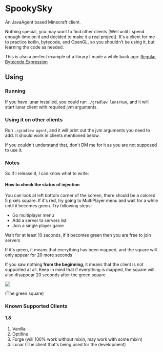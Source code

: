 # SpookySky
An JavaAgent based Minecraft client.

Nothing special, you may want to find other clients (Well until I spend enough time on it and decided
to make it a real project). It's a client for me to practice kotlin, bytecode, and OpenGL, so you
shouldn't be using it, but learning the code as needed.

This is also a perfect example of a library I made a while back ago:
[Regular Bytecode Expression](https://github.com/fan87/Regular-Bytecode-Expression)



## Using
### Running
If you have lunar installed, you could run `./gradlew lunarRun`, and it will start lunar client with required
jvm arguments.

### Using it on other clients
Run `./gradlew agent`, and it will print out the jvm arguments you need to add. It should work in
clients mentioned below.

If you couldn't understand that, don't DM me for it as you are not supposed to use it.

### Notes
So if I release it, I can know what to write:

#### How to check the status of injection
You can look at left bottom corner of the screen, there should be a colored 5 pixels square.
If it's red, try going to MultiPlayer menu and wait for a while until it becomes green. Try following steps:
- Go multiplayer menu
- Add a server to servers list
- Join a single player game

Wait for at least 10 seconds, if it becomes green then you are free to join servers

If it's green, it means that everything has been mapped, and the square will only appear for 20 more seconds

If you saw nothing **from the beginning**, it means that the client is not supported at all. Keep in mind that
if everything is mapped, the square will also disappear 20 seconds after the green square 


![](https://imgur.com/cFfpDNh.png)

(The green square)

### Known Supported Clients
#### 1.8
1. Vanilla
2. Optifine
3. Forge (will 100% work without mixin, may work with some mixin)
4. Lunar (The client that's being used for the development)
